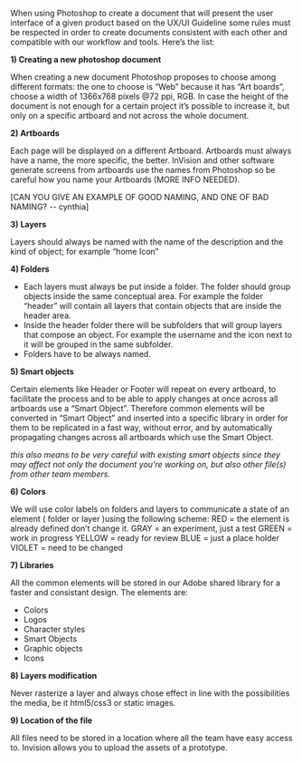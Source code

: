 When using Photoshop to create a document that will present the user interface of a given  product based on the UX/UI Guideline some rules must be respected in order to create documents consistent with each other and compatible with our workflow and tools. Here’s the list:

**1) Creating a new photoshop document**

When creating a new document Photoshop proposes to choose among different formats: 
the one to choose is “Web” because it has “Art boards”,  choose a width of 1366x768 pixels @72 ppi, RGB.
In case the height of the document is not enough for a certain project it’s possible to increase it, but only on a specific artboard and not across the whole document.

**2) Artboards**

Each page will be displayed on a different Artboard. 
Artboards must always have a name, the more specific, the better. InVision and other software generate screens from artboards use the names from Photoshop so be careful how you name your Artboards (MORE INFO NEEDED).

[CAN YOU GIVE AN EXAMPLE OF GOOD NAMING, AND ONE OF BAD NAMING? -- cynthia]

**3) Layers**

Layers should always be named with the name of the description and the kind of object;
for example “home Icon”

**4) Folders**

- Each layers must always be put inside a folder. The folder should group objects inside the same conceptual area. For example the folder “header” will contain all layers that contain objects that are inside the header area. 
- Inside the header folder there will be subfolders that will group layers that compose an  object. For example the username and the icon next to it will be grouped in the same subfolder.
- Folders have to be always named.

**5) Smart objects**

Certain elements like Header or Footer will repeat on every artboard, to facilitate the process and to be able to apply changes at once across all artboards use a “Smart Object”.
Therefore common elements will be converted in “Smart Object” and inserted into a specific library  in order for them to be replicated in a fast way, without error, and by automatically propagating changes across all artboards which use the Smart Object.

*this also means to be very careful with existing smart objects since they may affect not only the document you’re working on, but also other file(s) from other team members.*

**6) Colors**

We will use color labels on folders and layers to communicate a state of an element ( folder or layer )using the following scheme:
RED = the element is already defined don’t change it.
GRAY = an experiment, just a test
GREEN = work in progress
YELLOW = ready for review
BLUE = just a place holder
VIOLET = need to be changed

**7) Libraries**

All the common elements will be stored in our Adobe shared library for a faster and consistant design. 
The elements are:
- Colors
- Logos
- Character styles
- Smart Objects
- Graphic objects
- Icons

**8) Layers modification**

Never rasterize a layer and always chose effect in line with the possibilities the media, be it html5/css3 or static images. 

**9) Location of the file**

All files need to be stored in a location where all the team have easy access to. Invision allows you to upload the assets of a prototype.




